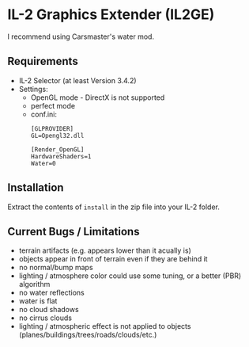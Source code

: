 # IL-2 Graphics Extender (IL2GE)

I recommend using Carsmaster's water mod.

## Requirements
- IL-2 Selector (at least Version 3.4.2)
- Settings:
   - OpenGL mode - DirectX is not supported
   - perfect mode
   - conf.ini:
      ```
      [GLPROVIDER]
      GL=Opengl32.dll
      ```
      ```
      [Render_OpenGL]  
      HardwareShaders=1  
      Water=0
      ```

## Installation
Extract the contents of `install` in the zip file into your IL-2 folder.

## Current Bugs / Limitations
- terrain artifacts (e.g. appears lower than it acually is)
- objects appear in front of terrain even if they are behind it
- no normal/bump maps
- lighting / atmosphere color could use some tuning, or a better (PBR) algorithm
- no water reflections
- water is flat
- no cloud shadows
- no cirrus clouds
- lighting / atmospheric effect is not applied to objects (planes/buildings/trees/roads/clouds/etc.)
